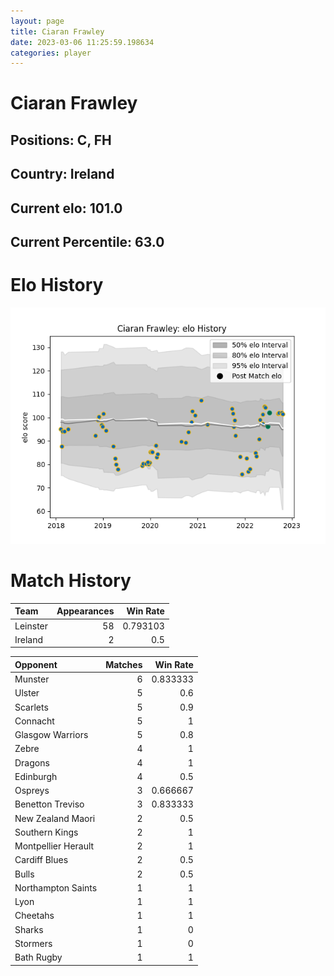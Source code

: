 ```yaml
---  
layout: page  
title: Ciaran Frawley  
date: 2023-03-06 11:25:59.198634  
categories: player  
---
```

# Ciaran Frawley

## Positions: C, FH

## Country: Ireland

## Current elo: 101.0

## Current Percentile: 63.0

# Elo History


![elo history](history_CiaranFrawley.png)
# Match History


| Team     |   Appearances |   Win Rate |
|:---------|--------------:|-----------:|
| Leinster |            58 |   0.793103 |
| Ireland  |             2 |   0.5      |

| Opponent            |   Matches |   Win Rate |
|:--------------------|----------:|-----------:|
| Munster             |         6 |   0.833333 |
| Ulster              |         5 |   0.6      |
| Scarlets            |         5 |   0.9      |
| Connacht            |         5 |   1        |
| Glasgow Warriors    |         5 |   0.8      |
| Zebre               |         4 |   1        |
| Dragons             |         4 |   1        |
| Edinburgh           |         4 |   0.5      |
| Ospreys             |         3 |   0.666667 |
| Benetton Treviso    |         3 |   0.833333 |
| New Zealand Maori   |         2 |   0.5      |
| Southern Kings      |         2 |   1        |
| Montpellier Herault |         2 |   1        |
| Cardiff Blues       |         2 |   0.5      |
| Bulls               |         2 |   0.5      |
| Northampton Saints  |         1 |   1        |
| Lyon                |         1 |   1        |
| Cheetahs            |         1 |   1        |
| Sharks              |         1 |   0        |
| Stormers            |         1 |   0        |
| Bath Rugby          |         1 |   1        |